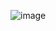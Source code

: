 ![image](https://user-images.githubusercontent.com/52744272/139541886-c727d511-fc78-4e17-86be-ae94ba983da8.png)
